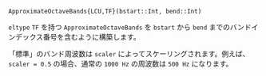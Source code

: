```
ApproximateOctaveBands{LCU,TF}(bstart::Int, bend::Int)
```

`eltype` `TF` を持つ `ApproximateOctaveBands` を `bstart` から `bend` までのバンドインデックス番号を含むように構築します。

「標準」のバンド周波数は `scaler` によってスケーリングされます。例えば、`scaler = 0.5` の場合、通常の `1000 Hz` の周波数は `500 Hz` になります。
